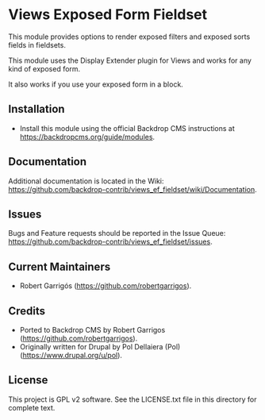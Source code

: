 Views Exposed Form Fieldset
======================

This module provides options to render exposed filters and exposed sorts fields in fieldsets.

This module uses the Display Extender plugin for Views and works for any kind of exposed form.

It also works if you use your exposed form in a block.

Installation
------------

- Install this module using the official Backdrop CMS instructions at
  https://backdropcms.org/guide/modules.

Documentation
-------------

Additional documentation is located in the Wiki:
https://github.com/backdrop-contrib/views_ef_fieldset/wiki/Documentation.

Issues
------

Bugs and Feature requests should be reported in the Issue Queue:
https://github.com/backdrop-contrib/views_ef_fieldset/issues.

Current Maintainers
-------------------

- Robert Garrigós (https://github.com/robertgarrigos).

Credits
-------

- Ported to Backdrop CMS by Robert Garrigos (https://github.com/robertgarrigos).
- Originally written for Drupal by Pol Dellaiera (Pol) (https://www.drupal.org/u/pol).


License
-------

This project is GPL v2 software. See the LICENSE.txt file in this directory for
complete text.
